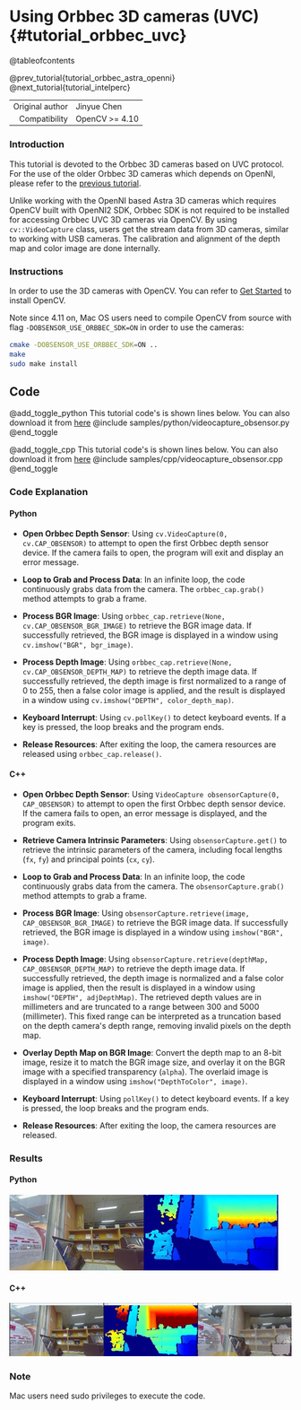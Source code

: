 Using Orbbec 3D cameras (UVC) {#tutorial_orbbec_uvc}
====================================================

@tableofcontents

@prev_tutorial{tutorial_orbbec_astra_openni}
@next_tutorial{tutorial_intelperc}

|    |    |
| -: | :- |
| Original author | Jinyue Chen |
| Compatibility | OpenCV >= 4.10 |

### Introduction
This tutorial is devoted to the Orbbec 3D cameras based on UVC protocol. For the use of the older
Orbbec 3D cameras which depends on OpenNI, please refer to the
[previous tutorial](https://github.com/opencv/opencv/blob/4.x/doc/tutorials/app/orbbec_astra_openni.markdown).

Unlike working with the OpenNI based Astra 3D cameras which requires OpenCV built with OpenNI2 SDK,
Orbbec SDK is not required to be installed for accessing Orbbec UVC 3D cameras via OpenCV. By using
`cv::VideoCapture` class, users get the stream data from 3D cameras, similar to working with USB
cameras. The calibration and alignment of the depth map and color image are done internally.

### Instructions

In order to use the 3D cameras with OpenCV. You can refer to [Get Started](https://opencv.org/get-started/)
to install OpenCV.

Note since 4.11 on, Mac OS users need to compile OpenCV from source with flag
`-DOBSENSOR_USE_ORBBEC_SDK=ON` in order to use the cameras:
```bash
cmake -DOBSENSOR_USE_ORBBEC_SDK=ON ..
make
sudo make install
```

Code
----

@add_toggle_python
This tutorial code's is shown lines below. You can also download it from
[here](https://github.com/opencv/opencv/blob/4.x/samples/python/videocapture_obsensor.py)
@include samples/python/videocapture_obsensor.py
@end_toggle

@add_toggle_cpp
This tutorial code's is shown lines below. You can also download it from
[here](https://github.com/opencv/opencv/blob/4.x/samples/cpp/videocapture_obsensor.cpp)
@include samples/cpp/videocapture_obsensor.cpp
@end_toggle

### Code Explanation

#### Python

- **Open Orbbec Depth Sensor**:
  Using `cv.VideoCapture(0, cv.CAP_OBSENSOR)` to attempt to open the first Orbbec depth sensor device.
  If the camera fails to open, the program will exit and display an error message.

- **Loop to Grab and Process Data**:
  In an infinite loop, the code continuously grabs data from the camera. The `orbbec_cap.grab()`
  method attempts to grab a frame.

- **Process BGR Image**:
  Using `orbbec_cap.retrieve(None, cv.CAP_OBSENSOR_BGR_IMAGE)` to retrieve the BGR image data.
  If successfully retrieved, the BGR image is displayed in a window using `cv.imshow("BGR", bgr_image)`.

- **Process Depth Image**:
  Using `orbbec_cap.retrieve(None, cv.CAP_OBSENSOR_DEPTH_MAP)` to retrieve the depth image data.
  If successfully retrieved, the depth image is first normalized to a range of 0 to 255, then a
  false color image is applied, and the result is displayed in a window using `cv.imshow("DEPTH", color_depth_map)`.

- **Keyboard Interrupt**:
  Using `cv.pollKey()` to detect keyboard events. If a key is pressed, the loop breaks and
  the program ends.

- **Release Resources**:
  After exiting the loop, the camera resources are released using `orbbec_cap.release()`.

#### C++

- **Open Orbbec Depth Sensor**:
  Using `VideoCapture obsensorCapture(0, CAP_OBSENSOR)` to attempt to open the first Orbbec depth
  sensor device. If the camera fails to open, an error message is displayed, and the program exits.

- **Retrieve Camera Intrinsic Parameters**:
  Using `obsensorCapture.get()` to retrieve the intrinsic parameters of the camera, including focal
  lengths (`fx`, `fy`) and principal points (`cx`, `cy`).

- **Loop to Grab and Process Data**:
  In an infinite loop, the code continuously grabs data from the camera. The `obsensorCapture.grab()`
  method attempts to grab a frame.

- **Process BGR Image**:
  Using `obsensorCapture.retrieve(image, CAP_OBSENSOR_BGR_IMAGE)` to retrieve the BGR image data.
  If successfully retrieved, the BGR image is displayed in a window using `imshow("BGR", image)`.

- **Process Depth Image**:
  Using `obsensorCapture.retrieve(depthMap, CAP_OBSENSOR_DEPTH_MAP)` to retrieve the depth image data.
  If successfully retrieved, the depth image is normalized and a false color image is applied, then
  the result is displayed in a window using `imshow("DEPTH", adjDepthMap)`. The retrieved depth
  values are in millimeters and are truncated to a range between 300 and 5000 (millimeter).
  This fixed range can be interpreted as a truncation based on the depth camera's depth range,
  removing invalid pixels on the depth map.

- **Overlay Depth Map on BGR Image**:
  Convert the depth map to an 8-bit image, resize it to match the BGR image size, and overlay it
  on the BGR image with a specified transparency (`alpha`). The overlaid image is displayed in
  a window using `imshow("DepthToColor", image)`.

- **Keyboard Interrupt**:
  Using `pollKey()` to detect keyboard events. If a key is pressed, the loop breaks and the program ends.

- **Release Resources**:
  After exiting the loop, the camera resources are released.
### Results
#### Python

![BGR And DEPTH frame](images/orbbec_uvc_python.jpg)

#### C++

![BGR And DEPTH And DepthToColor frame](images/orbbec_uvc_cpp.jpg)

### Note
Mac users need sudo privileges to execute the code.
